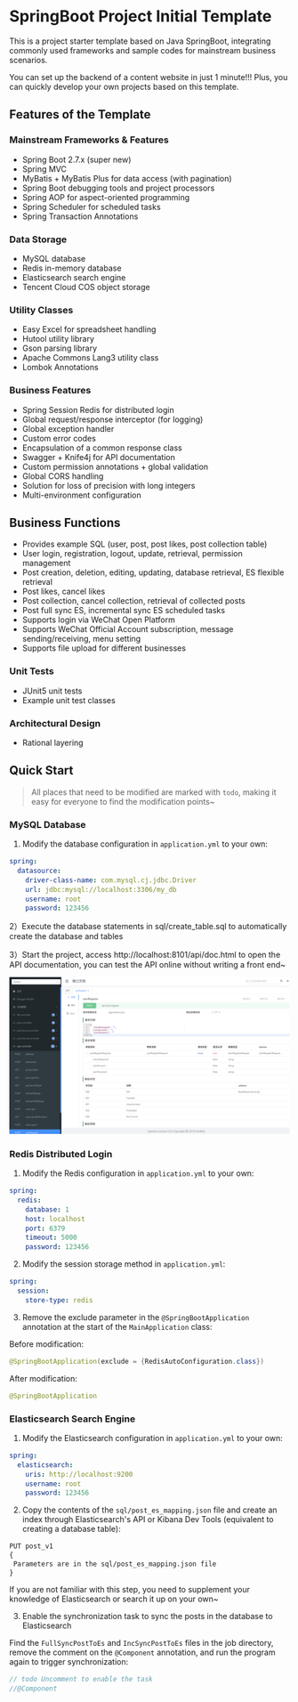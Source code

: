 # SpringBoot Project Initial Template

This is a project starter template based on Java SpringBoot, integrating commonly used frameworks and sample codes for mainstream business scenarios.

You can set up the backend of a content website in just 1 minute!!! Plus, you can quickly develop your own projects based on this template.


## Features of the Template

### Mainstream Frameworks & Features

- Spring Boot 2.7.x (super new)
- Spring MVC
- MyBatis + MyBatis Plus for data access (with pagination)
- Spring Boot debugging tools and project processors
- Spring AOP for aspect-oriented programming
- Spring Scheduler for scheduled tasks
- Spring Transaction Annotations

### Data Storage

- MySQL database
- Redis in-memory database
- Elasticsearch search engine
- Tencent Cloud COS object storage

### Utility Classes

- Easy Excel for spreadsheet handling
- Hutool utility library
- Gson parsing library
- Apache Commons Lang3 utility class
- Lombok Annotations

### Business Features

- Spring Session Redis for distributed login
- Global request/response interceptor (for logging)
- Global exception handler
- Custom error codes
- Encapsulation of a common response class
- Swagger + Knife4j for API documentation
- Custom permission annotations + global validation
- Global CORS handling
- Solution for loss of precision with long integers
- Multi-environment configuration


## Business Functions

- Provides example SQL (user, post, post likes, post collection table)
- User login, registration, logout, update, retrieval, permission management
- Post creation, deletion, editing, updating, database retrieval, ES flexible retrieval
- Post likes, cancel likes
- Post collection, cancel collection, retrieval of collected posts
- Post full sync ES, incremental sync ES scheduled tasks
- Supports login via WeChat Open Platform
- Supports WeChat Official Account subscription, message sending/receiving, menu setting
- Supports file upload for different businesses

### Unit Tests

- JUnit5 unit tests
- Example unit test classes

### Architectural Design

- Rational layering


## Quick Start

> All places that need to be modified are marked with `todo`, making it easy for everyone to find the modification points~

### MySQL Database

1) Modify the database configuration in `application.yml` to your own:

```yml
spring:
  datasource:
    driver-class-name: com.mysql.cj.jdbc.Driver
    url: jdbc:mysql://localhost:3306/my_db
    username: root
    password: 123456
 ```

2）Execute the database statements in sql/create_table.sql to automatically create the database and tables

3）Start the project, access http://localhost:8101/api/doc.html to open the API documentation, you can test the API online without writing a front end~

![](doc/swagger.png)

### Redis Distributed Login

1) Modify the Redis configuration in `application.yml` to your own:

```yml
spring:
  redis:
    database: 1
    host: localhost
    port: 6379
    timeout: 5000
    password: 123456
```

2) Modify the session storage method in `application.yml`:

```yml
spring:
  session:
    store-type: redis
```

3) Remove the exclude parameter in the `@SpringBootApplication` annotation at the start of the `MainApplication` class:

Before modification:

```java
@SpringBootApplication(exclude = {RedisAutoConfiguration.class})
```

After modification:

```java
@SpringBootApplication
```

### Elasticsearch Search Engine

1) Modify the Elasticsearch configuration in `application.yml` to your own:

```yml
spring:
  elasticsearch:
    uris: http://localhost:9200
    username: root
    password: 123456
```

2) Copy the contents of the `sql/post_es_mapping.json` file and create an index through Elasticsearch's API or Kibana Dev Tools (equivalent to creating a database table):

```
PUT post_v1
{
 Parameters are in the sql/post_es_mapping.json file
}
```

If you are not familiar with this step, you need to supplement your knowledge of Elasticsearch or search it up on your own~

3) Enable the synchronization task to sync the posts in the database to Elasticsearch

Find the `FullSyncPostToEs` and `IncSyncPostToEs` files in the job directory, remove the comment on the `@Component` annotation, and run the program again to trigger synchronization:

```java
// todo Uncomment to enable the task
//@Component
```
